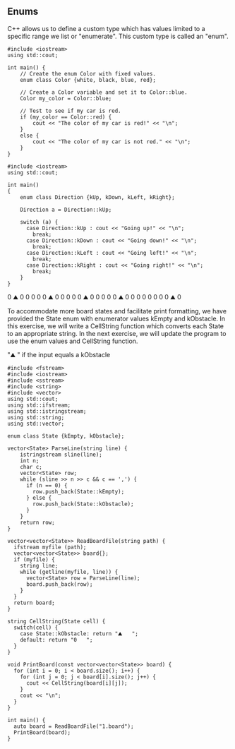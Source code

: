 ## Enums

C++ allows us to define a custom type which has values limited to a specific range we list or "enumerate". This custom type is called an "enum".

```
#include <iostream>
using std::cout;

int main() {
    // Create the enum Color with fixed values.
    enum class Color {white, black, blue, red};

    // Create a Color variable and set it to Color::blue.
    Color my_color = Color::blue;

    // Test to see if my car is red.
    if (my_color == Color::red) {
        cout << "The color of my car is red!" << "\n";
    } 
    else {
        cout << "The color of my car is not red." << "\n";
    }
}
```

```
#include <iostream>
using std::cout;

int main()
{
    enum class Direction {kUp, kDown, kLeft, kRight};

    Direction a = Direction::kUp;

    switch (a) {
      case Direction::kUp : cout << "Going up!" << "\n";
        break;
      case Direction::kDown : cout << "Going down!" << "\n";
        break;
      case Direction::kLeft : cout << "Going left!" << "\n";
        break;
      case Direction::kRight : cout << "Going right!" << "\n";
        break;
    }
}
```

0   ⛰️   0   0   0   0
0   ⛰️   0   0   0   0
0   ⛰️   0   0   0   0
0   ⛰️   0   0   0   0
0   0    0   0  ⛰️   0

To accommodate more board states and facilitate print formatting, we have provided the State enum with enumerator values kEmpty and kObstacle. In this exercise, we will write a CellString function which converts each State to an appropriate string. In the next exercise, we will update the program to use the enum values and CellString function.

"⛰️ " if the input equals a kObstacle

```
#include <fstream>
#include <iostream>
#include <sstream>
#include <string>
#include <vector>
using std::cout;
using std::ifstream;
using std::istringstream;
using std::string;
using std::vector;

enum class State {kEmpty, kObstacle};

vector<State> ParseLine(string line) {
    istringstream sline(line);
    int n;
    char c;
    vector<State> row;
    while (sline >> n >> c && c == ',') {
      if (n == 0) {
        row.push_back(State::kEmpty);
      } else {
        row.push_back(State::kObstacle);
      }
    }
    return row;
}

vector<vector<State>> ReadBoardFile(string path) {
  ifstream myfile (path);
  vector<vector<State>> board{};
  if (myfile) {
    string line;
    while (getline(myfile, line)) {
      vector<State> row = ParseLine(line);
      board.push_back(row);
    }
  }
  return board;
}

string CellString(State cell) {
  switch(cell) {
    case State::kObstacle: return "⛰️   ";
    default: return "0   "; 
  }
}

void PrintBoard(const vector<vector<State>> board) {
  for (int i = 0; i < board.size(); i++) {
    for (int j = 0; j < board[i].size(); j++) {
      cout << CellString(board[i][j]);
    }
    cout << "\n";
  }
}

int main() {
  auto board = ReadBoardFile("1.board");
  PrintBoard(board);
}
```
